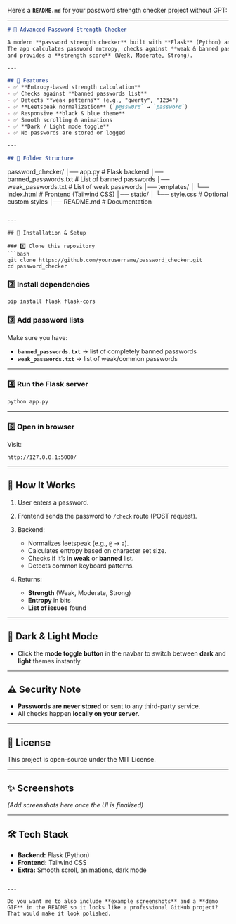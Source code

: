 Here’s a **`README.md`** for your password strength checker project without GPT:

---

```markdown
# 🔐 Advanced Password Strength Checker

A modern **password strength checker** built with **Flask** (Python) and a responsive **Tailwind CSS frontend**.  
The app calculates password entropy, checks against **weak & banned password lists**, detects **keyboard patterns**,  
and provides a **strength score** (Weak, Moderate, Strong).

---

## 📌 Features
- ✅ **Entropy-based strength calculation**
- ✅ Checks against **banned passwords list**
- ✅ Detects **weak patterns** (e.g., "qwerty", "1234")
- ✅ **Leetspeak normalization** (`p@ssw0rd` → `password`)
- ✅ Responsive **black & blue theme**
- ✅ Smooth scrolling & animations
- ✅ **Dark / Light mode toggle**
- ✅ No passwords are stored or logged

---

## 📂 Folder Structure
```

password\_checker/
│── app.py                     # Flask backend
│── banned\_passwords.txt       # List of banned passwords
│── weak\_passwords.txt         # List of weak passwords
│── templates/
│   └── index.html              # Frontend (Tailwind CSS)
│── static/
│   └── style.css              # Optional custom styles
│── README.md                   # Documentation

````

---

## 🚀 Installation & Setup

### 1️⃣ Clone this repository
```bash
git clone https://github.com/yourusername/password_checker.git
cd password_checker
````

### 2️⃣ Install dependencies

```bash
pip install flask flask-cors
```

### 3️⃣ Add password lists

Make sure you have:

* **`banned_passwords.txt`** → list of completely banned passwords
* **`weak_passwords.txt`** → list of weak/common passwords

---

### 4️⃣ Run the Flask server

```bash
python app.py
```

---

### 5️⃣ Open in browser

Visit:

```
http://127.0.0.1:5000/
```

---

## 📖 How It Works

1. User enters a password.
2. Frontend sends the password to `/check` route (POST request).
3. Backend:

   * Normalizes leetspeak (e.g., `@` → `a`).
   * Calculates entropy based on character set size.
   * Checks if it’s in **weak** or **banned** list.
   * Detects common keyboard patterns.
4. Returns:

   * **Strength** (Weak, Moderate, Strong)
   * **Entropy** in bits
   * **List of issues** found

---

## 🎨 Dark & Light Mode

* Click the **mode toggle button** in the navbar to switch between **dark** and **light** themes instantly.

---

## ⚠️ Security Note

* **Passwords are never stored** or sent to any third-party service.
* All checks happen **locally on your server**.

---

## 📜 License

This project is open-source under the MIT License.

---

## ✨ Screenshots

*(Add screenshots here once the UI is finalized)*

---

## 🛠 Tech Stack

* **Backend:** Flask (Python)
* **Frontend:** Tailwind CSS
* **Extra:** Smooth scroll, animations, dark mode

```

---

Do you want me to also include **example screenshots** and a **demo GIF** in the README so it looks like a professional GitHub project? That would make it look polished.
```
